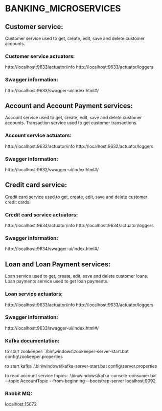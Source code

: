 # BANKING_MICROSERVICES
## Customer service:
Customer service used to get, create, edit, save and delete customer accounts.

### Customer service actuators:
http://localhost:9633/actuator/info
http://localhost:9633/actuator/loggers

### Swagger information:
http://localhost:9633/swagger-ui/index.html#/


## Account and Account Payment services:
Account service used to get, create, edit, save and delete customer accounts.
Transaction service used to get customer transactions.

### Account service actuators:
http://localhost:9632/actuator/info
http://localhost:9632/actuator/loggers

### Swagger information:
http://localhost:9632/swagger-ui/index.html#/


## Credit card service:
Credit card service used to get, create, edit, save and delete customer credit cards.

### Credit card service actuators:
http://localhost:9634/actuator/info
http://localhost:9634/actuator/loggers

### Swagger information:
http://localhost:9634/swagger-ui/index.html#/

## Loan and Loan Payment services:
Loan service used to get, create, edit, save and delete customer loans.
Loan payments service used to get loan payments.

### Loan service actuators:
http://localhost:9633/actuator/info
http://localhost:9633/actuator/loggers

### Swagger information:
http://localhost:9633/swagger-ui/index.html#/


### Kafka documentation:

to start zookeeper:
.\bin\windows\zookeeper-server-start.bat config\zookeeper.properties

to start kafka
.\bin\windows\kafka-server-start.bat config\server.properties

to read account service topics:
.\bin\windows\kafka-console-consumer.bat --topic AccountTopic --from-beginning --bootstrap-server localhost:9092

### Rabbit MQ:
localhost:15672
